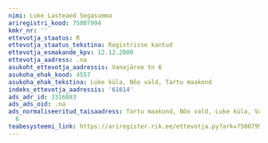 ```yaml
---
nimi: Luke Lasteaed Segasumma
ariregistri_kood: 75007994
kmkr_nr: ''
ettevotja_staatus: R
ettevotja_staatus_tekstina: Registrisse kantud
ettevotja_esmakande_kpv: 12.12.2000
ettevotja_aadress: .na
asukoht_ettevotja_aadressis: Vanajärve tn 6
asukoha_ehak_kood: 4557
asukoha_ehak_tekstina: Luke küla, Nõo vald, Tartu maakond
indeks_ettevotja_aadressis: '61614'
ads_adr_id: 3316883
ads_ads_oid: .na
ads_normaliseeritud_taisaadress: Tartu maakond, Nõo vald, Luke küla, Vanajärve tn
  6
teabesysteemi_link: https://ariregister.rik.ee/ettevotja.py?ark=75007994&ref=rekvisiidid
---
```

